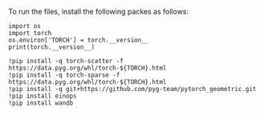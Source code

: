 To run the files, install the following packes as follows:

````
import os
import torch
os.environ['TORCH'] = torch.__version__
print(torch.__version__)

!pip install -q torch-scatter -f https://data.pyg.org/whl/torch-${TORCH}.html
!pip install -q torch-sparse -f https://data.pyg.org/whl/torch-${TORCH}.html
!pip install -q git+https://github.com/pyg-team/pytorch_geometric.git
!pip install einops
!pip install wandb
````
